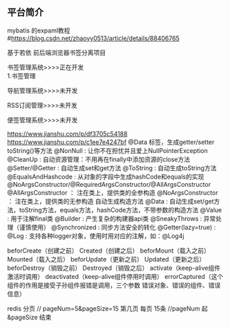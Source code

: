 ## 平台简介



mybatis 的expaml教程
#https://blog.csdn.net/zhaoyy0513/article/details/88406765





















基于若依 前后端浏览器书签分离项目

书签管理系统>>>>正在开发<br/>
    1.书签管理



导航管理系统>>>>未开发



RSS订阅管理>>>>未开发



便签管理系统>>>>未开发



https://www.jianshu.com/p/df3705c54188
https://www.jianshu.com/p/c1ee7e4247bf
@Data 标签，生成getter/setter toString()等方法 
@NonNull : 让你不在担忧并且爱上NullPointerException 
@CleanUp : 自动资源管理：不用再在finally中添加资源的close方法 
@Setter/@Getter : 自动生成set和get方法 
@ToString : 自动生成toString方法 
@EqualsAndHashcode : 从对象的字段中生成hashCode和equals的实现 
@NoArgsConstructor/@RequiredArgsConstructor/@AllArgsConstructor 
@AllArgsConstructor ： 注在类上，提供类的全参构造
@NoArgsConstructor ： 注在类上，提供类的无参构造
自动生成构造方法 
@Data : 自动生成set/get方法，toString方法，equals方法，hashCode方法，不带参数的构造方法 
@Value : 用于注解final类 
@Builder : 产生复杂的构建器api类 
@SneakyThrows : 异常处理（谨慎使用） 
@Synchronized : 同步方法安全的转化 
@Getter(lazy=true) : 
@Log : 支持各种logger对象，使用时用对应的注解，如：@Log4j




beforCreate（创建之前） 
Created（创建之后） 
beforMount（载入之前） 
Mounted（载入之后） 
beforUpdate（更新之前） 
Updated（更新之后） 
beforDestroy（销毁之前） 
Destroyed（销毁之后） 
activate（keep-alive组件激活时调用） 
deactivated（keep-alive组件停用时调用） 
errorCaptured（这个组件的作用是接受子孙组件报错是调用，三个参数 错误对象、错误的组件、错误信息）


redis 分页
    //  pageNum=5&pageSize=15  第几页 每页 15条
       //pageNum 起 &pageSize 结束
